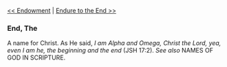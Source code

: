 [<< Endowment](Endowment)  |  [Endure to the End >>](Endure%20to%20the%20End)

### End, The
A name for Christ. As He said, *I am Alpha and Omega, Christ the Lord, yea, even I am he, the beginning and the end* (JSH 17:2). *See also* NAMES OF GOD IN SCRIPTURE.